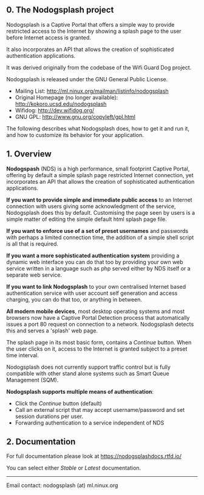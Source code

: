 ## 0. The Nodogsplash project

Nodogsplash is a Captive Portal that offers a simple way to provide restricted access to the Internet by showing a splash page to the user before Internet access is granted.

It also incorporates an API that allows the creation of sophisticated authentication applications.

It was derived originally from the codebase of the Wifi Guard Dog project.

Nodogsplash is released under the GNU General Public License.

* Mailing List: http://ml.ninux.org/mailman/listinfo/nodogsplash
* Original Homepage (no longer available): http://kokoro.ucsd.edu/nodogsplash
* Wifidog: http://dev.wifidog.org/
* GNU GPL: http://www.gnu.org/copyleft/gpl.html

The following describes what Nodogsplash does, how to get it and run it, and
how to customize its behavior for your application.

## 1. Overview

**Nodogspash** (NDS) is a high performance, small footprint Captive Portal, offering by default a simple splash page restricted Internet connection, yet incorporates an API that allows the creation of sophisticated authentication applications.

**If you want to provide simple and immediate public access** to an Internet connection with users giving some acknowledgment of the service, Nodogsplash does this by default.
Customising the page seen by users is a simple matter of editing the simple default html splash page file.

**If you want to enforce use of a set of preset usernames** and passwords with perhaps a limited connection time, the addition of a simple shell script is all that is required.

**If you want a more sophisticated authentication system** providing a dynamic web interface you can do that too by providing your own web service written in a language such as php served either by NDS itself or a separate web service.

**If you want to link Nodogsplash** to your own centralised Internet based authentication service with user account self generation and access charging, you can do that too, or anything in between.

**All modern mobile devices**, most desktop operating systems and most browsers now have a Captive Portal Detection process that automatically issues a port 80 request on connection to a network. Nodogsplash detects this and serves a 'splash' web page.

The splash page in its most basic form, contains a *Continue* button. When the user clicks on it, access to the Internet is granted subject to a preset time interval.

Nodogsplash does not currently support traffic control but is fully compatible with other stand alone systems such as Smart Queue Management (SQM).

**Nodogsplash supports multiple means of authentication**:

- Click the *Continue* button (default)
- Call an external script that may accept username/password and set session durations per user.
- Forwarding authentication to a service independent of NDS


## 2. Documentation

For full documentation please look at https://nodogsplashdocs.rtfd.io/

You can select either *Stable* or *Latest* documentation.

---

Email contact: nodogsplash (at) ml.ninux.org
